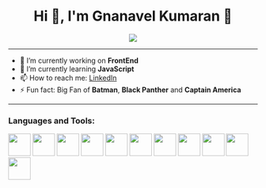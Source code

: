 <h1 align="center"> Hi 👋, I'm Gnanavel Kumaran 🙂</h1>
<p align="center"><img src="https://media.giphy.com/media/YnlDGfCxyOIYTDp86I/giphy.gif"></p>
 
-------  
- 🔭 I’m currently working on **FrontEnd**
- 🌱 I’m currently learning **JavaScript**
- 📫 How to reach me: <span><a href="https://www.linkedin.com/in/gnanavel-kumaran-g-281123176/">LinkedIn</a></span>
- ⚡ Fun fact: Big Fan of **Batman**, **Black Panther** and **Captain America** 

-------  
<h3>Languages and Tools:</h3>
<p>
  <span><img height="45" src="imgk007/icons/c/c-original.svg" />
  <span><img height="45" src="https://devicon.dev/devicon.git/icons/cplusplus/cplusplus-original.svg"><span>
  <span><img height="45" src="https://devicon.dev/devicon.git/icons/css3/css3-original.svg"><span>
  <span><img height="45" src="https://devicon.dev/devicon.git/icons/git/git-original.svg"><span>
  <span><img height="45" src="https://www.vectorlogo.zone/logos/google_cloud/google_cloud-icon.svg"><span>
  <span><img height="45" src="https://devicon.dev/devicon.git/icons/html5/html5-original.svg"></span>  
  <span><img height="45" src="https://devicon.dev/devicon.git/icons/java/java-original.svg"><span>
  <span><img height="45" src="https://devicon.dev/devicon.git/icons/javascript/javascript-original.svg"><span>
  <span><img height="45" src="https://devicon.dev/devicon.git/icons/linux/linux-original.svg"><span>
  <span><img height="45" src="https://devicon.dev/devicon.git/icons/mysql/mysql-original.svg"><span>
  <span><img height="45" src="https://devicon.dev/devicon.git/icons/python/python-original.svg"><span>
</p>  
  
  
